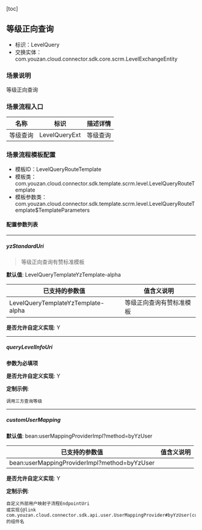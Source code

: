 [toc]

## 等级正向查询
- 标识：LevelQuery
- 交换实体：com.youzan.cloud.connector.sdk.core.scrm.LevelExchangeEntity
### 场景说明
等级正向查询
### 场景流程入口

名称 | 标识 | 描述详情
---|---|---
等级查询 | LevelQueryExt | 等级查询

### 场景流程模板配置
- 模板ID：LevelQueryRouteTemplate
- 模板类：com.youzan.cloud.connector.sdk.template.scrm.level.LevelQueryRouteTemplate
- 模板参数类：com.youzan.cloud.connector.sdk.template.scrm.level.LevelQueryRouteTemplate$TemplateParameters

#### 配置参数列表

---
##### yzStandardUri
> 等级正向查询有赞标准模板

**默认值**: LevelQueryTemplateYzTemplate-alpha

已支持的参数值 | 值含义说明
---|---
LevelQueryTemplateYzTemplate-alpha | 等级正向查询有赞标准模板

**是否允许自定义实现**: Y

---
##### queryLevelInfoUri
> 

**参数为必填项**


**是否允许自定义实现**: Y


**定制示例**:
```
调用三方查询等级
```
---
##### customUserMapping
> 

**默认值**: bean:userMappingProviderImpl?method=byYzUser

已支持的参数值 | 值含义说明
---|---
bean:userMappingProviderImpl?method=byYzUser | 

**是否允许自定义实现**: Y


**定制示例**:
```
自定义外部用户映射子流程EndpointUri
或实现{@link com.youzan.cloud.connector.sdk.api.user.UserMappingProvider#byYzUser(com.youzan.cloud.connector.sdk.api.user.model.ByYzUserQryParam)}的组件名
```

